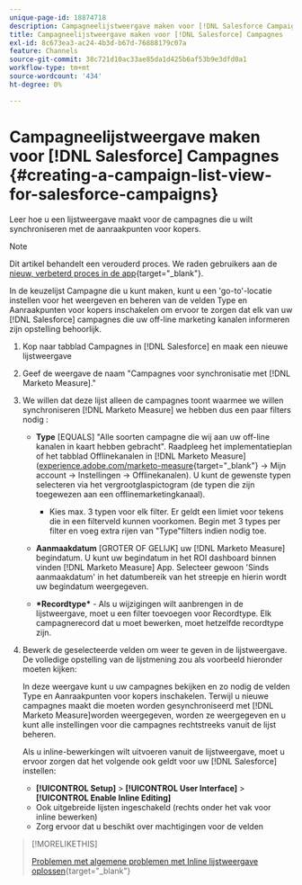 ```yaml
---
unique-page-id: 18874718
description: Campagneelijstweergave maken voor [!DNL Salesforce Campaigns] - [!DNL Marketo Measure] - Productdocumentatie
title: Campagneelijstweergave maken voor [!DNL Salesforce] Campagnes
exl-id: 8c673ea3-ac24-4b3d-b67d-76888179c07a
feature: Channels
source-git-commit: 38c721d10ac33ae85da1d425b6af53b9e3dfd0a1
workflow-type: tm+mt
source-wordcount: '434'
ht-degree: 0%

---
```


# Campagneelijstweergave maken voor [!DNL Salesforce] Campagnes {#creating-a-campaign-list-view-for-salesforce-campaigns}

Leer hoe u een lijstweergave maakt voor de campagnes die u wilt synchroniseren met de aanraakpunten voor kopers.

>[!NOTE]
>
>Dit artikel behandelt een verouderd proces. We raden gebruikers aan de [nieuw, verbeterd proces in de app](/help/channel-tracking-and-setup/offline-channels/custom-campaign-sync.md){target="_blank"}.

In de keuzelijst Campagne die u kunt maken, kunt u een &#39;go-to&#39;-locatie instellen voor het weergeven en beheren van de velden Type en Aanraakpunten voor kopers inschakelen om ervoor te zorgen dat elk van uw [!DNL Salesforce] campagnes die uw off-line marketing kanalen informeren zijn opstelling behoorlijk.

1. Kop naar tabblad Campagnes in [!DNL Salesforce] en maak een nieuwe lijstweergave
1. Geef de weergave de naam &quot;Campagnes voor synchronisatie met [!DNL Marketo Measure].&quot;
1. We willen dat deze lijst alleen de campagnes toont waarmee we willen synchroniseren [!DNL Marketo Measure] we hebben dus een paar filters nodig :

   * **Type** [EQUALS] &quot;Alle soorten campagne die wij aan uw off-line kanalen in kaart hebben gebracht&quot;. Raadpleeg het implementatieplan of het tabblad Offlinekanalen in [!DNL Marketo Measure] ([experience.adobe.com/marketo-measure](https://experience.adobe.com/marketo-measure){target="_blank"} -> Mijn account -> Instellingen -> Offlinekanalen). U kunt de gewenste typen selecteren via het vergrootglaspictogram (de typen die zijn toegewezen aan een offlinemarketingkanaal).

      * Kies max. 3 typen voor elk filter. Er geldt een limiet voor tekens die in een filterveld kunnen voorkomen. Begin met 3 types per filter en voeg extra rijen van &quot;Type&quot;filters indien nodig toe.

   * **Aanmaakdatum** [GROTER OF GELIJK] uw [!DNL Marketo Measure] begindatum. U kunt uw begindatum in het ROI dashboard binnen vinden [!DNL Marketo Measure] App. Selecteer gewoon &#39;Sinds aanmaakdatum&#39; in het datumbereik van het streepje en hierin wordt uw begindatum weergegeven.
   * **&#42;Recordtype&#42;** - Als u wijzigingen wilt aanbrengen in de lijstweergave, moet u een filter toevoegen voor Recordtype. Elk campagnerecord dat u moet bewerken, moet hetzelfde recordtype zijn.

1. Bewerk de geselecteerde velden om weer te geven in de lijstweergave. De volledige opstelling van de lijstmening zou als voorbeeld hieronder moeten kijken:

   In deze weergave kunt u uw campagnes bekijken en zo nodig de velden Type en Aanraakpunten voor kopers inschakelen. Terwijl u nieuwe campagnes maakt die moeten worden gesynchroniseerd met [!DNL Marketo Measure]worden weergegeven, worden ze weergegeven en u kunt alle instellingen voor die campagnes rechtstreeks vanuit de lijst beheren.

   Als u inline-bewerkingen wilt uitvoeren vanuit de lijstweergave, moet u ervoor zorgen dat het volgende ook geldt voor uw [!DNL Salesforce] instellen:

   * **[!UICONTROL Setup]** > **[!UICONTROL User Interface]** > **[!UICONTROL Enable Inline Editing]**
   * Ook uitgebreide lijsten ingeschakeld (rechts onder het vak voor inline bewerken)
   * Zorg ervoor dat u beschikt over machtigingen voor de velden

>[!MORELIKETHIS]
>
>[Problemen met algemene problemen met Inline lijstweergave oplossen](http://help.salesforce.com/articleView?id=000003911&amp;language=en_US&amp;type=1){target="_blank"}
